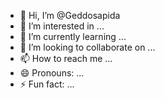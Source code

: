 - 👋 Hi, I’m @Geddosapida
- 👀 I’m interested in ...
- 🌱 I’m currently learning ...
- 💞️ I’m looking to collaborate on ...
- 📫 How to reach me ...
- 😄 Pronouns: ...
- ⚡ Fun fact: ...

<!---
Geddosapida/Geddosapida is a ✨ special ✨ repository because its `README.md` (this file) appears on your GitHub profile.
You can click the Preview link to take a look at your changes.
--->
